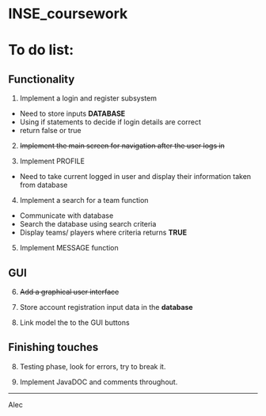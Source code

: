 # INSE_coursework

# To do list:

## Functionality

1. Implement a login and register subsystem

 - Need to store inputs **DATABASE**
 - Using if statements to decide if login details are correct
 - return false or true

2. ~~Implement the main screen for navigation after the user logs in~~

3. Implement PROFILE

- Need to take current logged in user and display their information taken from database

4. Implement a search for a team function

- Communicate with database
- Search the database using search criteria
- Display teams/ players where criteria returns **TRUE**

5. Implement MESSAGE function

## GUI

6. ~~Add a graphical user interface~~

7. Store account registration input data in the **database**

8. Link model the to the GUI buttons

## Finishing touches

8. Testing phase, look for errors, try to break it.

10. Implement JavaDOC and comments throughout.

--------------------
Alec
